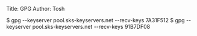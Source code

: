 Title: GPG
Author: Tosh

$ gpg --keyserver pool.sks-keyservers.net --recv-keys 7A31F512
$ gpg --keyserver pool.sks-keyservers.net --recv-keys 91B7DF08
